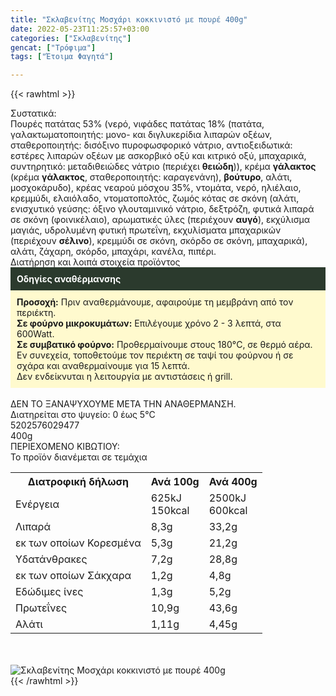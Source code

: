 ```yaml
---
title: "Σκλαβενίτης Μοσχάρι κοκκινιστό με πουρέ 400g"
date: 2022-05-23T11:25:57+03:00
categories: ["Σκλαβενίτης"]
gencat: ["Τρόφιμα"]
tags: ["Έτοιμα Φαγητά"]

---
```

{{< rawhtml >}}

<div class="sload551"><div class="product"><div id="sistatika">Συστατικά:</div><div class="alltext">Πουρές πατάτας 53% (νερό, νιφάδες πατάτας 18% (πατάτα, γαλακτωματοποιητής: μονο- και διγλυκερίδια λιπαρών οξέων, σταθεροποιητής: δισόξινο πυροφωσφορικό νάτριο, αντιοξειδωτικά: εστέρες λιπαρών οξέων με ασκορβικό οξύ και κιτρικό οξύ, μπαχαρικά, συντηρητικό: μεταδιθειώδες νάτριο (περιέχει <b>θειώδη</b>)), κρέμα <b>γάλακτος</b> (κρέμα <b>γάλακτος</b>, σταθεροποιητής: καραγενάνη), <b>βούτυρο</b>, αλάτι, μοσχοκάρυδο), κρέας νεαρού μόσχου 35%, ντομάτα, νερό, ηλιέλαιο, κρεμμύδι, ελαιόλαδο, ντοματοπολτός, ζωμός κότας σε σκόνη (αλάτι, ενισχυτικό γεύσης: όξινο γλουταμινικό νάτριο, δεξτρόζη, φυτικά λιπαρά σε σκόνη (φοινικέλαιο), αρωματικές ύλες (περιέχουν <b>αυγό</b>), εκχύλισμα μαγιάς, υδρολυμένη φυτική πρωτεΐνη, εκχυλίσματα μπαχαρικών (περιέχουν <b>σέλινο</b>), κρεμμύδι σε σκόνη, σκόρδο σε σκόνη, μπαχαρικά), αλάτι, ζάχαρη, σκόρδο, μπαχάρι, κανέλα, πιπέρι.</div><div id="loipa">Διατήρηση και λοιπά στοιχεία προϊόντος</div><div class="alltext"><div style="background:#2b3a2d;padding:10px;color:#fff"><b>Οδηγίες αναθέρμανσης</b></div><div style="background:#ffface;padding:10px;"><b>Προσοχή:</b> Πριν αναθερμάνουμε, αφαιρούμε τη μεμβράνη από τον περιέκτη.<br><b>Σε φούρνο μικροκυμάτων:</b> Επιλέγουμε χρόνο 2 - 3 λεπτά, στα 600Watt.<br><b>Σε συμβατικό φούρνο:</b> Προθερμαίνουμε στους 180°C, σε θερμό αέρα. Εν συνεχεία, τοποθετούμε τον περιέκτη σε ταψί του φούρνου ή σε σχάρα και αναθερμαίνουμε για 15 λεπτά.<br>Δεν ενδείκνυται η λειτουργία με αντιστάσεις ή grill.</div><br>ΔΕΝ ΤΟ ΞΑΝΑΨΥΧΟΥΜΕ ΜΕΤΑ ΤΗΝ ΑΝΑΘΕΡΜΑΝΣΗ.<br>Διατηρείται στο ψυγείο: 0 έως 5°C<br></div><div id="barcode"><div id="barimage1"></div><span id="bartext">5202576029477</span></div><div id="varos"><div id="varosimage1"></div><span id="varostext">400g</span></div><div id="kivotio">ΠΕΡΙΕΧΟΜΕΝΟ ΚΙΒΩΤΙΟΥ:<br>Το προϊόν διανέμεται σε τεμάχια</div><div class="tabout"><table id="diatable"><tbody><tr><th>Διατροφική δήλωση</th><th>Ανά 100g</th><th>Ανά 400g</th></tr><tr><td class="texr2">Ενέργεια</td><td class="texr">625kJ<br>150kcal</td><td class="texr">2500kJ<br>600kcal</td></tr><tr><td class="texr2">Λιπαρά</td><td class="texr">8,3g</td><td class="texr">33,2g</td></tr><tr><td class="gray">εκ των οποίων Κορεσµένα</td><td class="gray2">5,3g</td><td class="gray2">21,2g</td></tr><tr><td class="texr2">Yδατάνθρακες</td><td class="texr">7,2g</td><td class="texr">28,8g</td></tr><tr><td class="gray">εκ των οποίων Σάκχαρα</td><td class="gray2">1,2g</td><td class="gray2">4,8g</td></tr><tr><td class="texr2">Eδώδιμες ίνες</td><td class="texr">1,3g</td><td class="texr">5,2g</td></tr><tr><td class="texr2">Πρωτεΐνες</td><td class="texr">10,9g</td><td class="texr">43,6g</td></tr><tr><td class="texr2">Αλάτι</td><td class="texr">1,11g</td><td class="texr">4,45g</td></tr></tbody></table></div><br><br><div class="pimg"><img alt="Σκλαβενίτης Μοσχάρι κοκκινιστό με πουρέ 400g" title="Σκλαβενίτης Μοσχάρι κοκκινιστό με πουρέ 400g" src="/media/images/sklavenitis-mosxari-kokkinisto-me-poure-400g.jpg"></div></div></div>
{{< /rawhtml >}}



